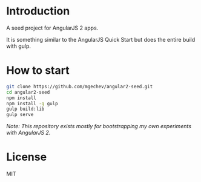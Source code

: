 # Introduction

A seed project for AngularJS 2 apps.

It is something similar to the AngularJS Quick Start but does the entire build with gulp.

# How to start

```bash
git clone https://github.com/mgechev/angular2-seed.git
cd angular2-seed
npm install
npm install -g gulp
gulp build:lib
gulp serve
```

*Note: This repository exists mostly for bootstrapping my own experiments with AngularJS 2.*

# License

MIT

